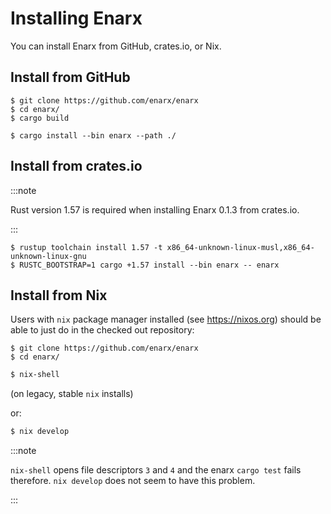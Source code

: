 # Installing Enarx

You can install Enarx from GitHub, crates.io, or Nix.

    
## Install from GitHub

    $ git clone https://github.com/enarx/enarx
    $ cd enarx/
    $ cargo build

    $ cargo install --bin enarx --path ./


## Install from crates.io

:::note

Rust version 1.57 is required when installing Enarx 0.1.3 from crates.io.

:::

    $ rustup toolchain install 1.57 -t x86_64-unknown-linux-musl,x86_64-unknown-linux-gnu
    $ RUSTC_BOOTSTRAP=1 cargo +1.57 install --bin enarx -- enarx


## Install from Nix

Users with `nix` package manager installed (see https://nixos.org) should be able to just do in the checked out repository:

    $ git clone https://github.com/enarx/enarx
    $ cd enarx/

```sh
$ nix-shell
```
(on legacy, stable `nix` installs)

or:
```sh
$ nix develop
```

:::note

`nix-shell` opens file descriptors `3` and `4` and the enarx `cargo test` fails therefore. `nix develop` does not seem to have this problem.

:::